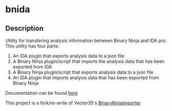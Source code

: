 # bnida

## Description

Utility for transfering analysis information between Binary Ninja and IDA pro. This utility has four parts:
1. An IDA plugin that exports analysis data to a json file
2. A Binary Ninja plugin/script that imports the analysis data that has been exported from IDA
3. A Binary Ninja plugin/script that exports analysis data to a json file
4. An IDA plugin that imports analysis data that has been exported from Binary Ninja

Documentation can be found [here](https://zznop.github.io/bnida)

This project is a fork/re-write of Vector35's [BinaryNinjaImporter](https://github.com/Vector35/BinaryNinjaImporter.git)
